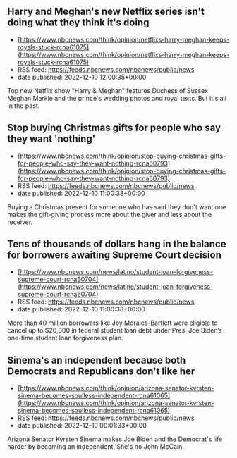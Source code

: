 ## Harry and Meghan's new Netflix series isn't doing what they think it's doing
 - [https://www.nbcnews.com/think/opinion/netflixs-harry-meghan-keeps-royals-stuck-rcna61075](https://www.nbcnews.com/think/opinion/netflixs-harry-meghan-keeps-royals-stuck-rcna61075)
 - RSS feed: https://feeds.nbcnews.com/nbcnews/public/news
 - date published: 2022-12-10 12:00:35+00:00

Top new Netflix show “Harry & Meghan” features Duchess of Sussex Meghan Markle and the prince's wedding photos and royal texts. But it's all in the past.

## Stop buying Christmas gifts for people who say they want 'nothing'
 - [https://www.nbcnews.com/think/opinion/stop-buying-christmas-gifts-for-people-who-say-they-want-nothing-rcna60793](https://www.nbcnews.com/think/opinion/stop-buying-christmas-gifts-for-people-who-say-they-want-nothing-rcna60793)
 - RSS feed: https://feeds.nbcnews.com/nbcnews/public/news
 - date published: 2022-12-10 11:00:38+00:00

Buying a Christmas present for someone who has said they don't want one makes the gift-giving process more about the giver and less about the receiver.

## Tens of thousands of dollars hang in the balance for borrowers awaiting Supreme Court decision
 - [https://www.nbcnews.com/news/latino/student-loan-forgiveness-supreme-court-rcna60704](https://www.nbcnews.com/news/latino/student-loan-forgiveness-supreme-court-rcna60704)
 - RSS feed: https://feeds.nbcnews.com/nbcnews/public/news
 - date published: 2022-12-10 11:00:38+00:00

More than 40 million borrowers like Joy Morales-Bartlett were eligible to cancel up to $20,000 in federal student loan debt under Pres. Joe Biden’s one-time student loan forgiveness plan.

## Sinema's an independent because both Democrats and Republicans don't like her
 - [https://www.nbcnews.com/think/opinion/arizona-senator-kyrsten-sinema-becomes-soulless-independent-rcna61065](https://www.nbcnews.com/think/opinion/arizona-senator-kyrsten-sinema-becomes-soulless-independent-rcna61065)
 - RSS feed: https://feeds.nbcnews.com/nbcnews/public/news
 - date published: 2022-12-10 00:01:33+00:00

Arizona Senator Kyrsten Sinema makes Joe Biden and the Democrat's life harder by becoming an independent. She's no John McCain.

